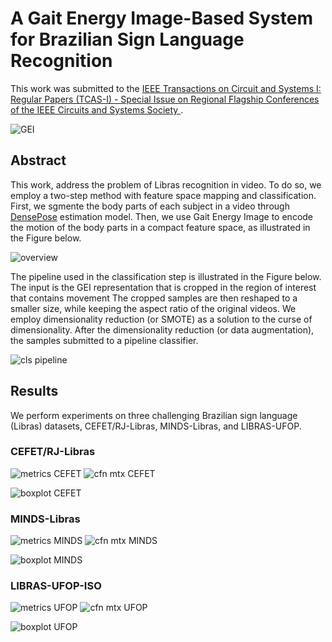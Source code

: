 # A Gait Energy Image-Based System for Brazilian Sign Language Recognition

This work was submitted to the [IEEE Transactions on Circuit and Systems I: Regular Papers (TCAS-I) - Special Issue on Regional Flagship Conferences of the IEEE Circuits and Systems Society ](https://ieee-cas.org/pubs/tcas1).

![GEI](https://github.com/wesleylp/libras/blob/master/.figures/generate_GEI.png?raw=true)

## Abstract

This work, address the problem of Libras recognition in video. To do so, we employ a two-step method with feature space mapping and classification. First, we sgmente the body parts of each subject in a video through [DensePose](https://github.com/facebookresearch/detectron2/tree/master/projects/DensePose) estimation model. Then, we use Gait Energy Image to encode the motion of the body parts in a compact feature space, as illustrated in the Figure below.

![overview](https://github.com/wesleylp/libras/blob/master/.figures/system_overview.png?raw=true)

The pipeline used in the classification step is illustrated in the Figure below. The input is the GEI representation that is cropped in the region of interest that contains movement The cropped samples are then reshaped to a smaller size, while keeping the aspect ratio of the original videos. We employ dimensionality reduction (or SMOTE) as a solution to the curse of dimensionality. After the dimensionality reduction (or data augmentation), the samples submitted to a pipeline classifier.

![cls pipeline](https://github.com/wesleylp/libras/blob/master/.figures/classification_pipeline.png?raw=true)

## Results

We perform experiments on three challenging Brazilian sign language (Libras) datasets, CEFET/RJ-Libras, MINDS-Libras, and LIBRAS-UFOP.

### CEFET/RJ-Libras

![metrics CEFET](https://github.com/wesleylp/libras/blob/master/.figures/metrics_CEFET.png?raw=true) ![cfn mtx CEFET](https://github.com/wesleylp/libras/blob/master/.figures/cfnmtx_CEFET.png?raw=true)

![boxplot CEFET](https://github.com/wesleylp/libras/blob/master/.figures/boxplot_CEFET.png?raw=true)

### MINDS-Libras

![metrics MINDS](https://github.com/wesleylp/libras/blob/master/.figures/metrics_MINDS.png?raw=true) ![cfn mtx MINDS](https://github.com/wesleylp/libras/blob/master/.figures/cfnmtx_MINDS.png?raw=true)

![boxplot MINDS](https://github.com/wesleylp/libras/blob/master/.figures/boxplot_MINDS.png?raw=true)

### LIBRAS-UFOP-ISO

![metrics UFOP](https://github.com/wesleylp/libras/blob/master/.figures/metrics_UFOP.png?raw=true) ![cfn mtx UFOP](https://github.com/wesleylp/libras/blob/master/.figures/cfnmtx_UFOP.png?raw=true)

![boxplot UFOP](https://github.com/wesleylp/libras/blob/master/.figures/boxplot_UFOP.png?raw=true)
